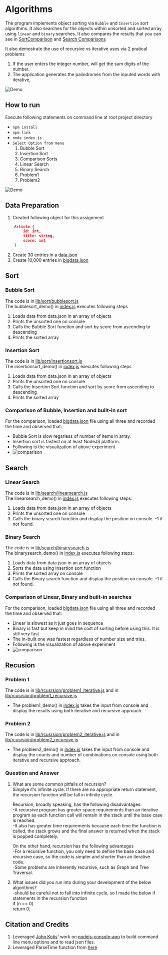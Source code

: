 # Algorithms

The program implements object sorting via `Bubble` and `Insertion` sort algorithms. It  also searches for the objects within unsorted and sorted array using `linear` and `binary` searches. It also compares the results that you can see in [SortComparison](data/sortcomparison.png) and [Search Comparisons](data/searchcomparison.png)  

It also demostrate the use of recursive vs iterative uses via 2 pratical problems
1. If the user enters the integer number, will get the sum digits of the number.
2. The application generates the palindromes from the inputed words with iterative, 

![Demo](data/demo.gif)  

## How to run

Execute following statements on command line at root project directory  

- `npm install`
- `npm link`
- `node index.js`  
- `Select Option from menu`  
	1. Bubble Sort   
	2. Insertion Sort   
	3. Comparison Sorts  
	4. Linear Search  
	5. Binary Search  
	6. Problem1  
	7. Problem2  

![Demo](data/demo.gif)  

## Data Preparation 
1.	Created following object for this assignment  
``` json 
    Article { 
        id: int, 
        title: string, 
        score: int
    }
```
2.	Create 30 entries in a [data.json](data.json) 
3.	Create 10,000 entries in [bigdata.json](bigdata.json) 

##	Sort 

### Bubble Sort
The code is in [lib/sort/bubblesort.js](lib/sort/bubblesort.js)  
The bubblesort_demo() in [index.js](index.js) executes following steps

1.	Loads data from data.json  in an array of objects
2.  Prints the unsorted one on console
3.	Calls the Bubble Sort function and sort by score from ascending to descending
4.	Prints the sorted array

### Insertion Sort
The code is in [lib/sort/insertionsort.js](lib/sort/insertionsort.js)  
The insertionsort_demo() in [index.js](index.js) executes following steps

1.	Loads data from data.json  in an array of objects
2.  Prints the unsorted one on console
3.	Calls the Insertion Sort function and sort by score from ascending to descending
4.	Prints the sorted array

### Comparison of Bubble, Insertion and built-in sort

For the comparison, loaded [bigdata.json](bigdata.json) file using all three and recorded the time and observed that:
- Bubble Sort is slow regarless of number of items in array.
- Insertion sort is fastest on at least NodeJS platform.  
- Following is the visualization of above experiment   
- ![comparison](data/sortcomparison.png)

## Search

### Linear Search
The code is in [lib/search/linearsearch.js](lib/search/linearsearch.js)  
The linearsearch_demo() in [index.js](index.js) executes following steps:  

1.	Loads data from data.json in an array of objects
2.	Prints the unsorted one on console
3.	Calls the binary search function and display the position on console. -1 if not found.

### Binary Search
The code is in [lib/search/binarysearch.js](lib/search/binarysearch.js)  
The binarysearch_demo() in [index.js](index.js) executes following steps:  

1.	Loads data from data.json in an array of objects
2.  Sorts the data using Insertion sort function
3.	Prints the sorted array on console
4.	Calls the Binary search function and display the position on console. -1 if not found.

### Comparison of Linear, Binary and built-in searches

For the comparison, loaded [bigdata.json](bigdata.json) file using all three and recorded the time and observed that:
- Linear is slowest as it just goes in sequence 
- Binary is fast but keep in mind the cost of sorting before using this. It is still very fast
- The in-built one was fastest regardless of number size and tries. 
- Following is the visualization of above experiment   
- ![comparison](data/searchcomparison.png)


## Recusion

### Problem 1
The code is in [lib/rcusrsion/problem1_iterative.js](lib/rcusrsion/problem1_iterative.js) and in [lib/rcusrsion/problem1_recursive.js](lib/rcusrsion/problem1_recursive.js)

- The problem1_demo() in [index.js](index.js) takes the input from console and display the results using both iterative and recursive approach.
 
### Problem 2
The code is in [lib/rcusrsion/problem2_iterative.js](lib/rcusrsion/problem1_iterative.js) and in [lib/rcusrsion/problem2_recursive.js](lib/rcusrsion/problem1_recursive.js)

- The problem2_demo() in [index.js](index.js) takes the input from console and display the counts and number of combinations on console using both iterative and recursive approach.  
 
### Question and Answer
1. What are some common pitfalls of recursion?   
    Simplye it's infinite cycle. If there are no appropriate return statement, the recursion function will be fall in infinite cycle.  
    
    Recursion, broadly speaking, has the following disadvantages:  
    -A recursive program has greater space requirements than an iterative program 
    as each function call will remain in the stack until the base case is reached.  
    -It also has greater time requirements because each time the function is called, 
    the stack grows and the final answer is returned when the stack is popped completely.  
  
    On the other hand, recursion has the following advantages  
    -For a recursive function, you only need to define the base case and recursive case, 
    so the code is simpler and shorter than an iterative code.  
    -Some problems are inherently recursive, such as Graph and Tree Traversal.  

2. What issues did you run into during your development of the below algorithms?  
    -should be careful not to fall into infinite cycle, so I made the below if statements in the recursion function  
        if (n == 0)  
            return 0;
 
## Citation and Credits

1. Leveraged [John Kotis](https://github.com/johnkottis)' work on [nodejs-console-app](https://github.com/johnkottis/nodejs-console-app) to build command line menu options and to read json files.
2. Leveraged ParseTime function from [here](https://npmdoc.github.io/node-npmdoc-tcp-ping/build/apidoc.html)

